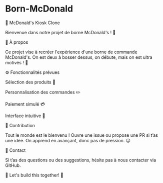 # Born-McDonald

🍔 McDonald's Kiosk Clone

Bienvenue dans notre projet de borne McDonald's ! 🚀

📌 À propos

Ce projet vise à recréer l'expérience d'une borne de commande McDonald's. On est deux à bosser dessus, on débute, mais on est ultra motivés ! 💪

⚙️ Fonctionnalités prévues

Sélection des produits 🛒

Personnalisation des commandes ✏️

Paiement simulé 💳

Interface intuitive 🎨

🤝 Contribution

Tout le monde est le bienvenu ! Ouvre une issue ou propose une PR si t’as une idée. On apprend en avançant, donc pas de pression. 😉

📢 Contact

Si t’as des questions ou des suggestions, hésite pas à nous contacter via GitHub.

🚀 Let's build this together! 🍟
